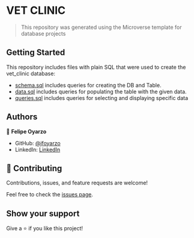 # VET CLINIC

> This repository was generated using the Microverse template for database projects


## Getting Started

This repository includes files with plain SQL that were used to create the vet_clinic database:

- [schema.sql](./schema.sql) includes queries for creating the DB and Table.
- [data.sql](./data.sql) includes queries for populating the table with the given data.
- [queries.sql](./queries.sql) includes queries for selecting and displaying specific data


## Authors


👤 **Felipe Oyarzo**

- GitHub: [@jfoyarzo](https://github.com/jfoyarzo)
- LinkedIn: [LinkedIn](https://www.linkedin.com/in/jorge-felipe-oyarzo-contreras/)

## 🤝 Contributing

Contributions, issues, and feature requests are welcome!

Feel free to check the [issues page](../../issues/).

## Show your support

Give a ⭐️ if you like this project!